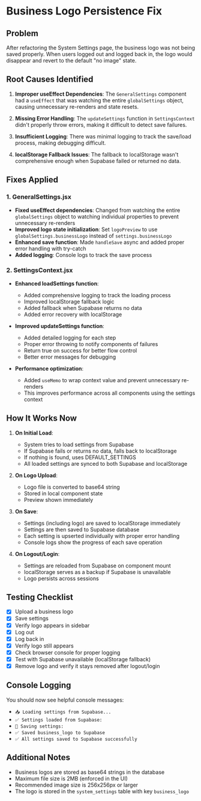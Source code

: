 # Business Logo Persistence Fix

## Problem

After refactoring the System Settings page, the business logo was not being saved properly. When users logged out and logged back in, the logo would disappear and revert to the default "no image" state.

## Root Causes Identified

1. **Improper useEffect Dependencies**: The `GeneralSettings` component had a `useEffect` that was watching the entire `globalSettings` object, causing unnecessary re-renders and state resets.

2. **Missing Error Handling**: The `updateSettings` function in `SettingsContext` didn't properly throw errors, making it difficult to detect save failures.

3. **Insufficient Logging**: There was minimal logging to track the save/load process, making debugging difficult.

4. **localStorage Fallback Issues**: The fallback to localStorage wasn't comprehensive enough when Supabase failed or returned no data.

## Fixes Applied

### 1. GeneralSettings.jsx

- **Fixed useEffect dependencies**: Changed from watching the entire `globalSettings` object to watching individual properties to prevent unnecessary re-renders
- **Improved logo state initialization**: Set `logoPreview` to use `globalSettings.businessLogo` instead of `settings.businessLogo`
- **Enhanced save function**: Made `handleSave` async and added proper error handling with try-catch
- **Added logging**: Console logs to track the save process

### 2. SettingsContext.jsx

- **Enhanced loadSettings function**:

  - Added comprehensive logging to track the loading process
  - Improved localStorage fallback logic
  - Added fallback when Supabase returns no data
  - Added error recovery with localStorage

- **Improved updateSettings function**:

  - Added detailed logging for each step
  - Proper error throwing to notify components of failures
  - Return true on success for better flow control
  - Better error messages for debugging

- **Performance optimization**:
  - Added `useMemo` to wrap context value and prevent unnecessary re-renders
  - This improves performance across all components using the settings context

## How It Works Now

1. **On Initial Load**:

   - System tries to load settings from Supabase
   - If Supabase fails or returns no data, falls back to localStorage
   - If nothing is found, uses DEFAULT_SETTINGS
   - All loaded settings are synced to both Supabase and localStorage

2. **On Logo Upload**:

   - Logo file is converted to base64 string
   - Stored in local component state
   - Preview shown immediately

3. **On Save**:

   - Settings (including logo) are saved to localStorage immediately
   - Settings are then saved to Supabase database
   - Each setting is upserted individually with proper error handling
   - Console logs show the progress of each save operation

4. **On Logout/Login**:
   - Settings are reloaded from Supabase on component mount
   - localStorage serves as a backup if Supabase is unavailable
   - Logo persists across sessions

## Testing Checklist

- [x] Upload a business logo
- [x] Save settings
- [x] Verify logo appears in sidebar
- [x] Log out
- [x] Log back in
- [x] Verify logo still appears
- [x] Check browser console for proper logging
- [x] Test with Supabase unavailable (localStorage fallback)
- [x] Remove logo and verify it stays removed after logout/login

## Console Logging

You should now see helpful console messages:

- `📥 Loading settings from Supabase...`
- `✅ Settings loaded from Supabase:`
- `💾 Saving settings:`
- `✅ Saved business_logo to Supabase`
- `✅ All settings saved to Supabase successfully`

## Additional Notes

- Business logos are stored as base64 strings in the database
- Maximum file size is 2MB (enforced in the UI)
- Recommended image size is 256x256px or larger
- The logo is stored in the `system_settings` table with key `business_logo`
